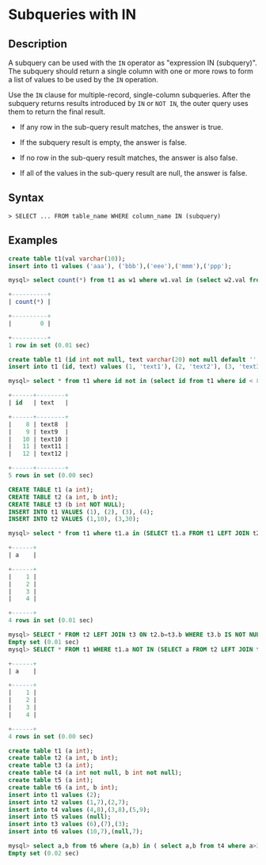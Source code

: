 # **Subqueries with IN**

## **Description**

A subquery can be used with the `IN` operator as "expression IN (subquery)". The subquery should return a single column with one or more rows to form a list of values to be used by the `IN` operation.

Use the `IN` clause for multiple-record, single-column subqueries. After the subquery returns results introduced by `IN` or `NOT IN`, the outer query uses them to return the final result.

- If any row in the sub-query result matches, the answer is true.

- If the subquery result is empty, the answer is false.

- If no row in the sub-query result matches, the answer is also false.

- If all of the values in the sub-query result are null, the answer is false.

## **Syntax**

```
> SELECT ... FROM table_name WHERE column_name IN (subquery)
```

## **Examples**

```sql
create table t1(val varchar(10));
insert into t1 values ('aaa'), ('bbb'),('eee'),('mmm'),('ppp');

mysql> select count(*) from t1 as w1 where w1.val in (select w2.val from t1 as w2 where w2.val like 'm%') and w1.val in (select w3.val from t1 as w3 where w3.val like 'e%');

+----------+
| count(*) |

+----------+
|        0 |

+----------+
1 row in set (0.01 sec)
```

```sql
create table t1 (id int not null, text varchar(20) not null default '', primary key (id));
insert into t1 (id, text) values (1, 'text1'), (2, 'text2'), (3, 'text3'), (4, 'text4'), (5, 'text5'), (6, 'text6'), (7, 'text7'), (8, 'text8'), (9, 'text9'), (10, 'text10'), (11, 'text11'), (12, 'text12');

mysql> select * from t1 where id not in (select id from t1 where id < 8);

+------+--------+
| id   | text   |

+------+--------+
|    8 | text8  |
|    9 | text9  |
|   10 | text10 |
|   11 | text11 |
|   12 | text12 |

+------+--------+
5 rows in set (0.00 sec)
```

```sql
CREATE TABLE t1 (a int);
CREATE TABLE t2 (a int, b int);
CREATE TABLE t3 (b int NOT NULL);
INSERT INTO t1 VALUES (1), (2), (3), (4);
INSERT INTO t2 VALUES (1,10), (3,30);

mysql> select * from t1 where t1.a in (SELECT t1.a FROM t1 LEFT JOIN t2 ON t2.a=t1.a);

+------+
| a    |

+------+
|    1 |
|    2 |
|    3 |
|    4 |

+------+
4 rows in set (0.01 sec)

mysql> SELECT * FROM t2 LEFT JOIN t3 ON t2.b=t3.b WHERE t3.b IS NOT NULL OR t2.a > 10;
Empty set (0.01 sec)
mysql> SELECT * FROM t1 WHERE t1.a NOT IN (SELECT a FROM t2 LEFT JOIN t3 ON t2.b=t3.b WHERE t3.b IS NOT NULL OR t2.a > 10);

+------+
| a    |

+------+
|    1 |
|    2 |
|    3 |
|    4 |

+------+
4 rows in set (0.00 sec)
```

```sql
create table t1 (a int);
create table t2 (a int, b int);
create table t3 (a int);
create table t4 (a int not null, b int not null);
create table t5 (a int);
create table t6 (a int, b int);
insert into t1 values (2);
insert into t2 values (1,7),(2,7);
insert into t4 values (4,8),(3,8),(5,9);
insert into t5 values (null);
insert into t3 values (6),(7),(3);
insert into t6 values (10,7),(null,7);

mysql> select a,b from t6 where (a,b) in ( select a,b from t4 where a>3);
Empty set (0.02 sec)
```
